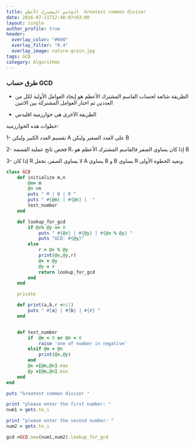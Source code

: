 ```yaml
---
title: القاسم المشترك الأعظم  Greatest common divisor
date: 2016-07-11T12:48:07+03:00
layout: single
author_profile: true
header:
  overlay_color: "#000"
  overlay_filter: "0.4"
  overlay_image: nature-grain.jpg
tags: GCD
category: Algorithms
---
```


### طرق حساب GCD

 * الطريقة شائعة لحساب القاسم المشترك الأعظم هو إيجاد العوامل الأولية لكل من العددين ثم اختار العوامل المشتركة بين الاثنين

* الطريقة الآخرى هي خوارزمية اقليدس  

خطوات هذه الخوارزمية:

 1- تقسيم العدد الكبير وليكن  A على العدد الصغير وليكن B

 2- فحص ناتج عملية القسمة R، إذا كان يساوي الصفر  فالقاسم المشترك الأعظم هو B

 3- إذا كان R لا يساوي الصفر، نجعل A يساوي B و B يساوي R ونعيد الخطوة الأولى.


~~~ruby
class GCD
	def initialize m,n 
		@m= m
		@n =n
		puts " M | N | R "
		puts " #{@m} | #{@n} |  "
		test_number
	end

	def lookup_for_gcd
		if @x% @y == 0
		    puts " #{@x} | #{@y} | #{@x % @y} "	
		    puts "GCD: #{@y}"
		else
		    r = @x % @y
		    print(@x,@y,r)
		    @x = @y
		    @y = r
		    return lookup_for_gcd
		end
	end

	private

	def print(a,b,r =nil)
		puts " #{a} | #{b} | #{r} "
	end


	def test_number
		if  @m < 0 or @n < 0
			raise 'one of number in negative'
		elsif @m < @n
			print(@x,@y)
		end
		@x =[@m,@n].max
		@y =[@m,@n].min
	end
end

puts "Greatest common divisor "

print "please enter the first number: "
num1 = gets.to_i

print "please enter the second number: "
num2 = gets.to_i

gcd =GCD.new(num1,num2).lookup_for_gcd
~~~